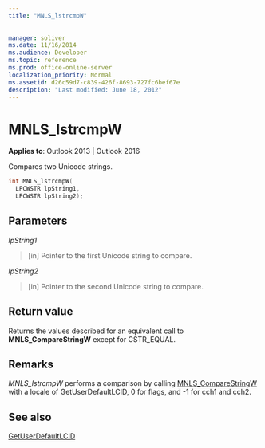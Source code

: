 ```yaml
---
title: "MNLS_lstrcmpW"
 
 
manager: soliver
ms.date: 11/16/2014
ms.audience: Developer
ms.topic: reference
ms.prod: office-online-server
localization_priority: Normal
ms.assetid: d26c59d7-c839-426f-8693-727fc6bef67e
description: "Last modified: June 18, 2012"
---
```


# MNLS_lstrcmpW

 
  
**Applies to**: Outlook 2013 | Outlook 2016 
  
Compares two Unicode strings.
  
```cpp
int MNLS_lstrcmpW(
  LPCWSTR lpString1,
  LPCWSTR lpString2);
```

## Parameters

 _lpString1_
  
> [in] Pointer to the first Unicode string to compare.
    
 _lpString2_
  
> [in] Pointer to the second Unicode string to compare.
    
## Return value

Returns the values described for an equivalent call to **MNLS_CompareStringW** except for CSTR_EQUAL. 
  
## Remarks

 _MNLS_lstrcmpW_ performs a comparison by calling [MNLS_CompareStringW](mnls_comparestringw.md) with a locale of GetUserDefaultLCID, 0 for flags, and -1 for cch1 and cch2. 
  
## See also



[GetUserDefaultLCID](http://msdn.microsoft.com/en-us/library/dd318135%28VS.85%29.aspx)

